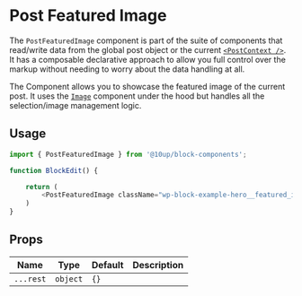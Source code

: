 # Post Featured Image

The `PostFeaturedImage` component is part of the suite of components that read/write data from the global post object or the current [`<PostContext />`](../post-context/). It has a composable declarative approach to allow you full control over the markup without needing to worry about the data handling at all.

The Component allows you to showcase the featured image of the current post. It uses the [`Image`](../image/) component under the hood but handles all the selection/image management logic.

## Usage

```js
import { PostFeaturedImage } from '@10up/block-components';

function BlockEdit() {

    return (
        <PostFeaturedImage className="wp-block-example-hero__featured_image" />
    )
}
```

## Props

| Name       | Type              | Default  |  Description                                                   |
| ---------- | ----------------- | -------- | -------------------------------------------------------------- |
| `...rest` | `object` | `{}` |  |
